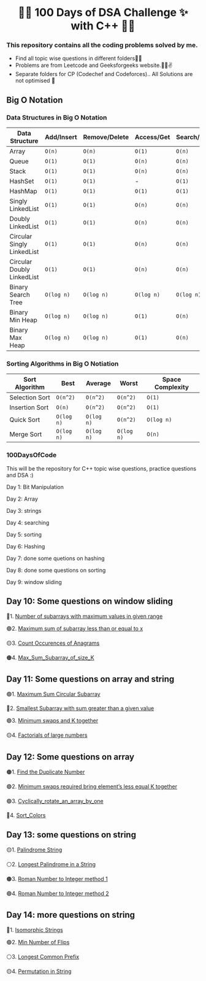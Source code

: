 <h1 align="center"> 🎉🎊 100 Days of DSA Challenge ✨ with C++ 🎊🎉 </h1>


### This repository contains all the coding problems solved by me.

* Find all topic wise questions in different folders🕵️‍♀️
* Problems are from Leetcode and Geeksforgeeks website.👩‍🏫✌
* Separate folders for CP (Codechef and Codeforces).. All Solutions are not optimised 🤭


## Big O Notation
### Data Structures in Big O Notation
| Data Structure | Add/Insert | Remove/Delete | Access/Get | Search/Contains | Space Complexity |
| --- | --- | --- | --- | --- | --- |
| Array | ```O(n)``` | ```O(n)``` | ```O(1)``` | ```O(n)``` | ```O(n)``` |
| Queue | ```O(1)``` | ```O(1)``` | ```O(n)``` | ```O(n)``` | ```O(n)``` |
| Stack | ```O(1)``` | ```O(1)``` | ```O(n)``` | ```O(n)``` | ```O(n)``` |
| HashSet | ```O(1)``` | ```O(1)``` | - | ```O(1)``` | ```O(n)``` |
| HashMap | ```O(1)``` | ```O(1)``` | ```O(1)``` | ```O(1)``` | ```O(n)``` |
| Singly LinkedList | ```O(1)``` | ```O(1)``` | ```O(n)``` | ```O(n)``` | ```O(n)``` |
| Doubly LinkedList | ```O(1)``` | ```O(1)``` | ```O(n)``` | ```O(n)``` | ```O(n)``` |
| Circular Singly LinkedList | ```O(1)``` | ```O(1)``` | ```O(n)``` | ```O(n)``` | ```O(n)``` |
| Circular Doubly LinkedList | ```O(1)``` | ```O(1)``` | ```O(n)``` | ```O(n)``` | ```O(n)``` |
| Binary Search Tree | ```O(log n)``` | ```O(log n)``` | ```O(log n)``` | ```O(log n)``` | ```O(n)``` |
| Binary Min Heap | ```O(log n)``` | ```O(log n)``` | ```O(1)``` | ```O(n)``` | ```O(n)``` |
| Binary Max Heap | ```O(log n)``` | ```O(log n)``` | ```O(1)``` | ```O(n)``` | ```O(n)``` |

### Sorting Algorithms in Big O Notiation
| Sort Algorithm | Best | Average | Worst | Space Complexity |
| --- | --- | --- | --- | --- |
| Selection Sort | ```O(n^2)``` | ```O(n^2)``` | ```O(n^2)``` | ```O(1)``` |
| Insertion Sort | ```O(n)``` | ```O(n^2)``` | ```O(n^2)``` | ```O(1)``` |
| Quick Sort | ```O(log n)``` | ```O(log n)``` | ```O(n^2)``` | ```O(log n)``` |
| Merge Sort | ```O(log n)``` | ```O(log n)``` | ```O(log n)``` | ```O(n)``` |

### 100DaysOfCode 
This will be the repository for C++ topic wise questions, practice questions and DSA :)

Day 1: Bit Manipulation  

Day 2: Array 

Day 3: strings 

Day 4: searching

Day 5: sorting 

Day 6: Hashing 

Day 7: done some quetions on hashing

Day 8: done some questions on sorting

Day 9: window sliding 

## Day 10: Some questions on window sliding
   🔴1. [Number of subarrays with maximum values in given range](https://github.com/Dhara3078/100_Days_of_DSA/blob/main/Window%20Sliding%20Method/Number%20of%20subarrays%20with%20maximum%20values%20in%20given%20range.cpp)
   
   🟣2. [Maximum sum of subarray less than or equal to x](https://github.com/Dhara3078/100_Days_of_DSA/blob/main/Window%20Sliding%20Method/Maximum%20sum%20of%20subarray%20less%20than%20or%20equal%20to%20x.cpp)
   
   🟡3. [Count Occurences of Anagrams](https://github.com/Dhara3078/100_Days_of_DSA/blob/main/Window%20Sliding%20Method/Count%20Occurences%20of%20Anagrams.cpp)
   
   🟠4. [Max_Sum_Subarray_of_size_K](https://github.com/Dhara3078/100_Days_of_DSA/blob/main/Window%20Sliding%20Method/Max_Sum_Subarray_of_size_K.cpp)
   
## Day 11: Some questions on array and string
   🟢1. [Maximum Sum Circular Subarray](https://github.com/Dhara3078/100_Days_of_DSA/blob/main/Array/Maximum%20Sum%20Circular%20Subarray.cpp)
   
   🔴2. [Smallest Subarray with sum greater than a given value](https://github.com/Dhara3078/100_Days_of_DSA/blob/main/Array/Smallest%20Subarray%20with%20sum%20greater%20than%20a%20given%20value.cpp)
   
   🟣3. [Minimum swaps and K together](https://github.com/Dhara3078/100_Days_of_DSA/blob/main/Window%20Sliding%20Method/Minimum%20swaps%20and%20K%20together.cpp)
   
   🟡4. [Factorials of large numbers](https://github.com/Dhara3078/100_Days_of_DSA/blob/main/string/Factorials%20of%20large%20numbers.cpp)
   
## Day 12: Some questions on array 
   🟠1. [Find the Duplicate Number](https://github.com/Dhara3078/100_Days_of_DSA/blob/main/Array/Find%20the%20Duplicate%20Number.cpp)
   
   🟣2. [Minimum swaps required bring element’s less equal K together](https://github.com/Dhara3078/100_Days_of_DSA/blob/main/Array/Find%20the%20Duplicate%20Number.cpp)
   
   🟢3. [Cyclically_rotate_an_array_by_one](https://github.com/Dhara3078/100_Days_of_DSA/blob/main/Array/Cyclically_rotate_an_array_by_one.cpp)
   
   🔴4. [Sort_Colors](https://github.com/Dhara3078/100_Days_of_DSA/blob/main/Array/Sort_Colors.cpp)
   
## Day 13: some questions on string
   🟡1. [Palindrome String](https://github.com/Dhara3078/100_Days_of_DSA/blob/main/string/Palindrome%20String.cpp)
   
   ⚪2. [Longest Palindrome in a String](https://github.com/Dhara3078/100_Days_of_DSA/blob/main/string/Longest%20Palindrome%20in%20a%20String.cpp)
   
   🟤3. [Roman Number to Integer method 1](https://github.com/Dhara3078/100_Days_of_DSA/blob/main/string/Roman%20Number%20to%20Integer.cpp)
   
   🟣4. [Roman Number to Integer method 2](https://github.com/Dhara3078/100_Days_of_DSA/blob/main/string/Roman%20Number%20to%20Integer2.cpp)
   
## Day 14: more questions on string
   🔴1. [Isomorphic Strings](https://github.com/Dhara3078/100_Days_of_DSA/blob/main/string/Isomorphic%20Strings.cpp)
   
   🟢2. [Min Number of Flips](https://github.com/Dhara3078/100_Days_of_DSA/blob/main/string/Min%20Number%20of%20Flips.cpp)
   
   ⚪3. [Longest Common Prefix](https://github.com/Dhara3078/100_Days_of_DSA/blob/main/string/Longest%20Common%20Prefix.cpp)
   
   🟡4. [Permutation in String](https://github.com/Dhara3078/100_Days_of_DSA/blob/main/string/Permutation%20in%20String.cpp)
   
